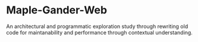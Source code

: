 # Maple-Gander-Web
An architectural and programmatic exploration study through rewriting old code for maintanability and performance through contextual understanding.
